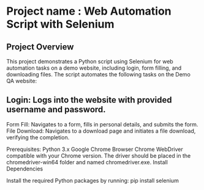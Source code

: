 # Project name : Web Automation Script with Selenium

## Project Overview
This project demonstrates a Python script using Selenium for web automation tasks on a demo website, including login, form filling, and downloading files.
The script automates the following tasks on the Demo QA website:

## Login: Logs into the website with provided username and password.
Form Fill: Navigates to a form, fills in personal details, and submits the form.
File Download: Navigates to a download page and initiates a file download, verifying the completion.

Prerequisites:
Python 3.x
Google Chrome Browser
Chrome WebDriver compatible with your Chrome version. The driver should be placed in the chromedriver-win64 folder and named chromedriver.exe.
Install Dependencies

Install the required Python packages by running:
pip install selenium
